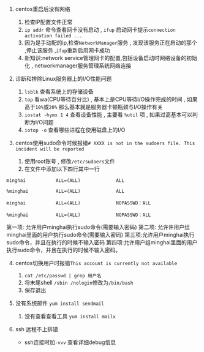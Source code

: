 1. centos重启后没有网络
	1. 检查IP配置文件正常
	2. `ip addr` 命令查看网卡没有启动 , `ifup` 启动网卡提示`connection activation failed ...`
	3. 因为是手动配的ip,检查`NetworkManager`服务 , 发现该服务正在启动的那个 ,停止该服务 ,`ifup`重新启用网卡成功
	4. 新知识:network service管理网卡的配置,包括设备启动时网络设备的初始化 , networkmanager服务管理系统网络连接

2. 诊断和排除Linux服务器上的I/O性能问题
	1. `lsblk` 查看系统上的存储设备 
	2. `top`  看wa(CPU等待百分比) , 基本上是CPU等待I/O操作完成的时间 , 如果高于`10%`或`20%` 那么基本就是服务器卡顿瓶颈与I/O操作有关
	3. `iostat -hymx 1 4` 查看设备性能 , 主要看 `%util` 项 , 如果过高基本可以判断为I/O问题
	4. `iotop -o`  查看哪些进程在使用磁盘上的I/O

3. centos使用sudo命令时候报错`# XXXX is not in the sudoers file. This incident will be reported`
	1. 使用root账号 , 修改`/etc/sudoers`文件
	2. 在文件中添加以下四行其中一行
```text
minghai           ALL=(ALL)             ALL 

%minghai          ALL=(ALL)             ALL

minghai           ALL=(ALL)             NOPASSWD：ALL

%minghai          ALL=(ALL)             NOPASSWD：ALL
```

第一项: 允许用户minghai执行sudo命令(需要输入密码)
第二项: 允许许用户组minghai里面的用户执行sudo命令(需要输入密码)
第三项:允许用户minghai执行sudo命令，并且在执行的时候不输入密码
第四项:允许用户组minghai里面的用户执行sudo命令，并且在执行的时候不输入密码。

4. centos切换用户时报错`This account is currently not available`
	1. `cat /etc/passwd | grep 用户名`
	2. 将末尾shell `/sbin /nologin`修改为`/bin/bash`
	3. 保存退出

5. 没有系统邮件 `yum install sendmail`
	1. 没有查看查看工具 `yum install mailx`

6. ssh 远程不上排错
	- ssh连接时加`-vvv` 查看详细debug信息